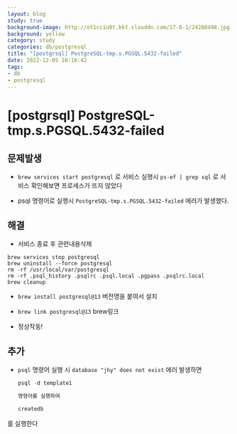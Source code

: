 ```yaml
---
layout: blog
study: true
background-image: http://ot1cc1u9t.bkt.clouddn.com/17-8-1/24280498.jpg
background: yellow
category: study
categories: db/postgresql
title: "[postgrsql] PostgreSQL-tmp.s.PGSQL.5432-failed"
date: 2022-12-05 10:16:42
tags:
- db
- postgresql
---
```


# [postgrsql] PostgreSQL-tmp.s.PGSQL.5432-failed



## 문제발생

- ``brew services start postgresql``  로 서비스 실행시 `ps-ef | grep sql` 로 서비스 확인해보면 프로세스가 뜨지 않았다

- psql 명령어로 실행시 `PostgreSQL-tmp.s.PGSQL.5432-failed` 에러가 발생했다.



## 해결

- 서비스 종료 후 관련내용삭제

```shell
brew services stop postgresql
brew uninstall --force postgresql
rm -rf /usr/local/var/postgresql
rm -rf .psql_history .psqlrc .psql.local .pgpass .psqlrc.local
brew cleanup
```

- `brew install postgresql@13` 버전명을 붙여서 설치

- `brew link postgresql@13` brew링크

- 정상작동!

## 추가

- `psql` 명령어 실행 시  `database "jhy" does not exist` 에러 발생하면
  
  ```sql
  psql -d template1
  
  명령어를 실행하여 
  
  createdb
  
  ```



를 실행한다 
